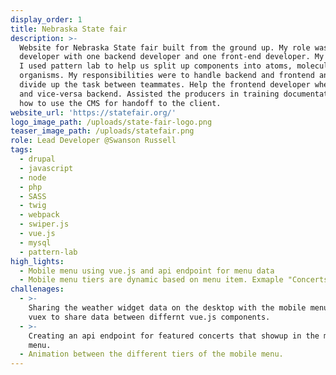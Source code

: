 ```yaml
---
display_order: 1
title: Nebraska State fair
description: >-
  Website for Nebraska State fair built from the ground up. My role was the lead
  developer with one backend developer and one front-end developer. My team and
  I used pattern lab to help us split up components into atoms, molecules, and
  organisms. My responsibilities were to handle backend and frontend and to
  divide up the task between teammates. Help the frontend developer where needed
  and vice-versa backend. Assisted the producers in training documentation on
  how to use the CMS for handoff to the client.
website_url: 'https://statefair.org/'
logo_image_path: /uploads/state-fair-logo.png
teaser_image_path: /uploads/statefair.png
role: Lead Developer @Swanson Russell
tags:
  - drupal
  - javascript
  - node
  - php
  - SASS
  - twig
  - webpack
  - swiper.js
  - vue.js
  - mysql
  - pattern-lab
high_lights:
  - Mobile menu using vue.js and api endpoint for menu data
  - Mobile menu tiers are dynamic based on menu item. Exmaple "Concerts"
challenages:
  - >-
    Sharing the weather widget data on the desktop with the mobile menu. Used
    vuex to share data between differnt vue.js components.
  - >-
    Creating an api endpoint for featured concerts that showup in the mobile
    menu.
  - Animation between the different tiers of the mobile menu.
---
```


